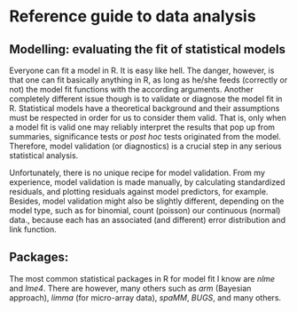 # Reference guide to data analysis
## Modelling: evaluating the fit of statistical models

Everyone can fit a model in R. It is easy like hell. The danger, however, is that one can fit basically anything in R, as long as he/she feeds (correctly or not) the model fit functions with the according arguments. Another completely different issue though is to validate or diagnose the model fit in R. Statistical models have a theoretical background and their assumptions must be respected in order for us to consider them valid. That is, only when a model fit is valid one may reliably interpret the results that pop up from summaries, significance tests or *post hoc* tests originated from the model. Therefore, model validation (or diagnostics) is a crucial step in any serious statistical analysis.

Unfortunately, there is no unique recipe for model validation. From my experience, model validation is made manually, by calculating standardized residuals, and plotting residuals against model predictors, for example. Besides, model validation might also be slightly different, depending on the model type, such as for binomial, count (poisson) our continuous (normal) data., because each has an associated (and different) error distribution and link function.

## Packages:

The most common statistical packages in R for model fit I know are *nlme* and *lme4*. There are however, many others such as *arm* (Bayesian approach), *limma* (for micro-array data), *spaMM*, *BUGS*, and many others.
